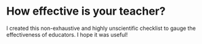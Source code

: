 # How effective is your teacher? 
I created this non-exhaustive and highly unscientific checklist to gauge the effectiveness of educators. I hope it was useful!
